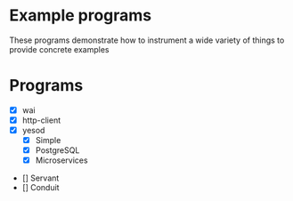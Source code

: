 # Example programs

These programs demonstrate how to instrument a wide variety of things to provide concrete examples

# Programs

- [x] wai
- [x] http-client
- [x] yesod
  - [x] Simple
  - [x] PostgreSQL
  - [x] Microservices
- [] Servant
- [] Conduit
